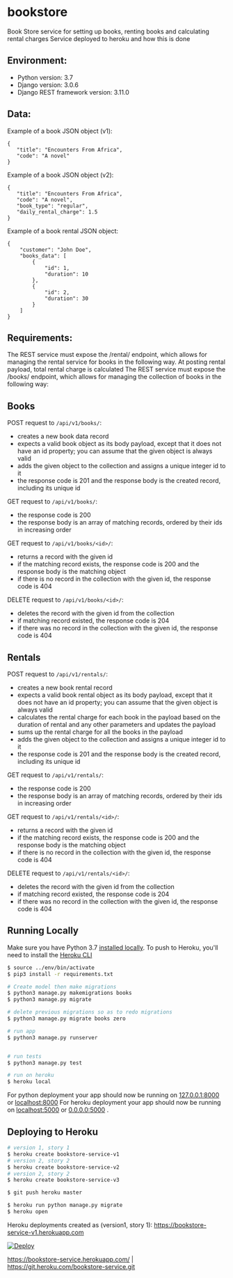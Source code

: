# bookstore
Book Store service for setting up books, renting books and calculating rental charges
Service deployed to heroku and how this is done
## Environment:
- Python version: 3.7
- Django version: 3.0.6
- Django REST framework version: 3.11.0


## Data:
Example of a book JSON object (v1):
```
{
   "title": "Encounters From Africa",
   "code": "A novel"
}
```
Example of a book JSON object (v2):
```
{
   "title": "Encounters From Africa",
   "code": "A novel",
   "book_type": "regular",
   "daily_rental_charge": 1.5
}
```

Example of a book rental JSON object:
```
{
    "customer": "John Doe",
    "books_data": [
        {
            "id": 1,
            "duration": 10
        },
        {
            "id": 2,
            "duration": 30
        }
    ]
}
```

## Requirements:
The REST service must expose the /rental/ endpoint, which allows for managing the rental service for books in the following way. At posting rental payload, total rental charge is calculated
The REST service must expose the /books/ endpoint, which allows for managing the collection of books in the following way: 

## Books
POST request to `/api/v1/books/`:
- creates a new book data record
- expects a valid book object as its body payload, except that it does not have an id property; you can assume that the given object is always valid
- adds the given object to the collection and assigns a unique integer id to it
- the response code is 201 and the response body is the created record, including its unique id

GET request to `/api/v1/books/`:
- the response code is 200
- the response body is an array of matching records, ordered by their ids in increasing order

GET request to `/api/v1/books/<id>/`:
- returns a record with the given id
- if the matching record exists, the response code is 200 and the response body is the matching object
- if there is no record in the collection with the given id, the response code is 404

DELETE request to `/api/v1/books/<id>/`:
- deletes the record with the given id from the collection
- if matching record existed, the response code is 204
- if there was no record in the collection with the given id, the response code is 404


## Rentals
POST request to `/api/v1/rentals/`:
- creates a new book rental record
- expects a valid book rental object as its body payload, except that it does not have an id property; you can assume that the given object is always valid
- calculates the rental charge for each book in the payload based on the duration of rental and any other parameters and updates the payload
- sums up the rental charge for all the books in the payload
- adds the given object to the collection and assigns a unique integer id to it
- the response code is 201 and the response body is the created record, including its unique id

GET request to `/api/v1/rentals/`:
- the response code is 200
- the response body is an array of matching records, ordered by their ids in increasing order

GET request to `/api/v1/rentals/<id>/`:
- returns a record with the given id
- if the matching record exists, the response code is 200 and the response body is the matching object
- if there is no record in the collection with the given id, the response code is 404

DELETE request to `/api/v1/rentals/<id>/`:
- deletes the record with the given id from the collection
- if matching record existed, the response code is 204
- if there was no record in the collection with the given id, the response code is 404


## Running Locally
Make sure you have Python 3.7 [installed locally](http://install.python-guide.org). To push to Heroku, you'll need to install the [Heroku CLI](https://devcenter.heroku.com/articles/heroku-cli)

```sh
$ source ../env/bin/activate
$ pip3 install -r requirements.txt

# Create model then make migrations
$ python3 manage.py makemigrations books
$ python3 manage.py migrate

# delete previous migrations so as to redo migrations
$ python3 manage.py migrate books zero 

# run app
$ python3 manage.py runserver


# run tests
$ python3 manage.py test

# run on heroku
$ heroku local
```
For python deployment your app should now be running on [127.0.0.1:8000](http://127.0.0.1:8000/) or 
[localhost:8000](http://127.0.0.1:8000/) 
For heroku deployment your app should now be running on [localhost:5000](http://localhost:5000/) or [0.0.0.0:5000](http://localhost:5000/) .

## Deploying to Heroku 

```sh
# version 1, story 1
$ heroku create bookstore-service-v1
# version 2, story 2
$ heroku create bookstore-service-v2
# version 2, story 2
$ heroku create bookstore-service-v3

$ git push heroku master

$ heroku run python manage.py migrate
$ heroku open
```

Heroku deployments created as (version1, story 1):
https://bookstore-service-v1.herokuapp.com

[![Deploy](https://www.herokucdn.com/deploy/button.svg)](https://heroku.com/deploy)

https://bookstore-service.herokuapp.com/ | https://git.heroku.com/bookstore-service.git
